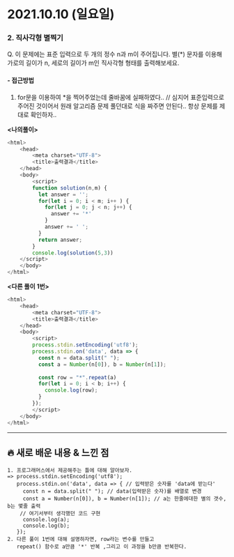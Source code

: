 # 2021.10.10 (일요일)
### **2. 직사각형 별찍기**

Q. 이 문제에는 표준 입력으로 두 개의 정수 n과 m이 주어집니다.
   별(*) 문자를 이용해 가로의 길이가 n, 세로의 길이가 m인 직사각형 형태를 출력해보세요.


#### -  접근방법

1. for문을 이용하여 *을 찍어주었는데 줄바꿈에 실패하였다..
   // 심지어 표준입력으로 주어진 것이어서 원래 알고리즘 문제 풀던대로 식을 짜주면 안된다..
      항상 문제를 제대로 확인하자..

**<나의풀이>**
```javascript
<html>
    <head>
        <meta charset="UTF-8">
        <title>출력결과</title>
    </head>
    <body>
        <script>
        function solution(n,m) {
          let answer = '';
          for(let i = 0; i < m; i++ ) {
            for(let j = 0; j < n; j++) {
              answer += '*'
            }
            answer += ' ';
          }
          return answer;
        }
        console.log(solution(5,3))
    </script>
    </body>
</html>
```

**<다른 풀이 1번>**
```javascript
<html>
    <head>
        <meta charset="UTF-8">
        <title>출력결과</title>
    </head>
    <body>
        <script>
        process.stdin.setEncoding('utf8');
        process.stdin.on('data', data => {
          const n = data.split(" ");
          const a = Number(n[0]), b = Number(n[1]);
          
          const row = "*".repeat(a)
          for(let i = 0; i < b; i++) {
            console.log(row);
          }
        });
        </script>
    </body>
</html>
```



---
##  **🔥 새로 배운 내용 & 느낀 점**
    
    1. 프로그래머스에서 제공해주는 틀에 대해 알아보자.
    => process.stdin.setEncoding('utf8');
       process.stdin.on('data', data => { // 입력받은 숫자를 'data에 받는다'
         const n = data.split(" "); // data(입력받은 숫자)를 배열로 변경
         const a = Number(n[0]), b = Number(n[1]); // a는 한줄에대한 별의 갯수, b는 몇줄 출력
        // 여기서부터 생각했던 코드 구현 
         console.log(a);
         console.log(b);
       });
    2. 다른 풀이 1번에 대해 설명하자면, row라는 변수를 만들고 
       repeat() 함수로 a만큼 '*' 반복 ,그리고 이 과정을 b만큼 반복한다.
